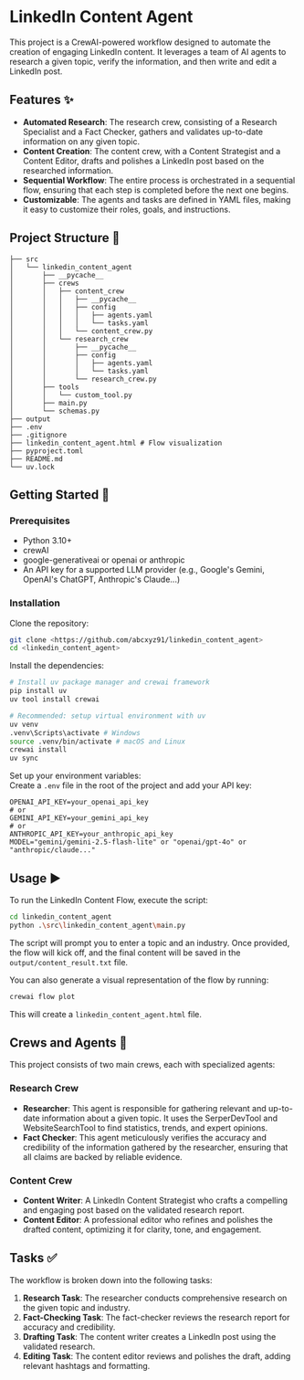 # LinkedIn Content Agent

This project is a CrewAI-powered workflow designed to automate the
creation of engaging LinkedIn content. It leverages a team of AI agents
to research a given topic, verify the information, and then write and
edit a LinkedIn post.

## Features ✨

-   **Automated Research**: The research crew, consisting of a Research
    Specialist and a Fact Checker, gathers and validates up-to-date
    information on any given topic.
-   **Content Creation**: The content crew, with a Content Strategist
    and a Content Editor, drafts and polishes a LinkedIn post based on
    the researched information.
-   **Sequential Workflow**: The entire process is orchestrated in a
    sequential flow, ensuring that each step is completed before the
    next one begins.
-   **Customizable**: The agents and tasks are defined in YAML files,
    making it easy to customize their roles, goals, and instructions.

## Project Structure 🌳

    ├── src
    │   └── linkedin_content_agent
    │       ├── __pycache__
    │       ├── crews
    │       │   ├── content_crew
    │       │   │   ├── __pycache__
    │       │   │   ├── config
    │       │   │   │   ├── agents.yaml
    │       │   │   │   └── tasks.yaml
    │       │   │   └── content_crew.py
    │       │   └── research_crew
    │       │       ├── __pycache__
    │       │       ├── config
    │       │       │   ├── agents.yaml
    │       │       │   └── tasks.yaml
    │       │       └── research_crew.py
    │       ├── tools
    │       │   └── custom_tool.py
    │       ├── main.py
    │       └── schemas.py
    ├── output
    ├── .env
    ├── .gitignore
    ├── linkedin_content_agent.html # Flow visualization
    ├── pyproject.toml
    ├── README.md
    └── uv.lock


## Getting Started 🚀

### Prerequisites

-   Python 3.10+
-   crewAI
-   google-generativeai or openai or anthropic
-   An API key for a supported LLM provider (e.g., Google's Gemini, OpenAI's ChatGPT, Anthropic's Claude...)

### Installation

Clone the repository:

``` bash
git clone <https://github.com/abcxyz91/linkedin_content_agent>
cd <linkedin_content_agent>
```

Install the dependencies:

``` bash
# Install uv package manager and crewai framework
pip install uv
uv tool install crewai

# Recommended: setup virtual environment with uv
uv venv
.venv\Scripts\activate # Windows
source .venv/bin/activate # macOS and Linux
crewai install
uv sync
```

Set up your environment variables:\
Create a `.env` file in the root of the project and add your API key:

    OPENAI_API_KEY=your_openai_api_key
    # or
    GEMINI_API_KEY=your_gemini_api_key
    # or
    ANTHROPIC_API_KEY=your_anthropic_api_key
    MODEL="gemini/gemini-2.5-flash-lite" or "openai/gpt-4o" or "anthropic/claude..."

## Usage ▶️

To run the LinkedIn Content Flow, execute the script:

``` bash
cd linkedin_content_agent
python .\src\linkedin_content_agent\main.py
```

The script will prompt you to enter a topic and an industry. Once
provided, the flow will kick off, and the final content will be saved in
the `output/content_result.txt` file.

You can also generate a visual representation of the flow by running:

``` bash
crewai flow plot
```

This will create a `linkedin_content_agent.html` file.

## Crews and Agents 🤖

This project consists of two main crews, each with specialized agents:

### Research Crew

-   **Researcher**: This agent is responsible for gathering relevant and
    up-to-date information about a given topic. It uses the
    SerperDevTool and WebsiteSearchTool to find statistics, trends, and
    expert opinions.
-   **Fact Checker**: This agent meticulously verifies the accuracy and
    credibility of the information gathered by the researcher, ensuring
    that all claims are backed by reliable evidence.

### Content Crew

-   **Content Writer**: A LinkedIn Content Strategist who crafts a
    compelling and engaging post based on the validated research report.
-   **Content Editor**: A professional editor who refines and polishes
    the drafted content, optimizing it for clarity, tone, and
    engagement.

## Tasks ✅

The workflow is broken down into the following tasks:

1.  **Research Task**: The researcher conducts comprehensive research on
    the given topic and industry.
2.  **Fact-Checking Task**: The fact-checker reviews the research report
    for accuracy and credibility.
3.  **Drafting Task**: The content writer creates a LinkedIn post using
    the validated research.
4.  **Editing Task**: The content editor reviews and polishes the draft,
    adding relevant hashtags and formatting.
